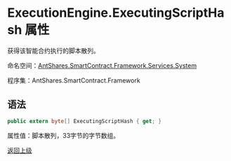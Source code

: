 # ExecutionEngine.ExecutingScriptHash 属性

获得该智能合约执行的脚本散列。

命名空间：[AntShares.SmartContract.Framework.Services.System](../../System.md)

程序集：AntShares.SmartContract.Framework

## 语法

```c#
public extern byte[] ExecutingScriptHash { get; }
```

属性值：脚本散列，33字节的字节数组。



[返回上级](../ExecutionEngine.md)